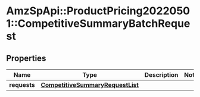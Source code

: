 # AmzSpApi::ProductPricing20220501::CompetitiveSummaryBatchRequest

## Properties
Name | Type | Description | Notes
------------ | ------------- | ------------- | -------------
**requests** | [**CompetitiveSummaryRequestList**](CompetitiveSummaryRequestList.md) |  | 

